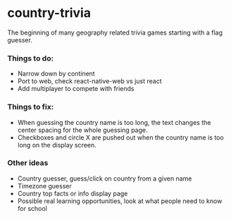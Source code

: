 # country-trivia
The beginning of many geography related trivia games starting with a flag guesser.

### Things to do:
- Narrow down by continent
- Port to web, check react-native-web vs just react
- Add multiplayer to compete with friends

### Things to fix:
- When guessing the country name is too long, the text changes the center spacing for the whole guessing page.
- Checkboxes and circle X are pushed out when the country name is too long on the display screen.

### Other ideas
- Country guesser, guess/click on country from a given name
- Timezone guesser
- Country top facts or info display page
- Possible real learning opportunities, look at what people need to know for school
